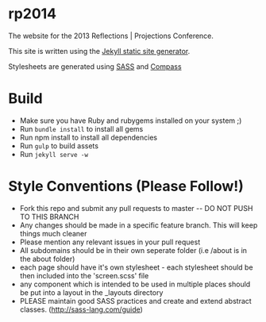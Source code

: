 rp2014
======

The website for the 2013 Reflections | Projections Conference.

This site is written using the [Jekyll static site generator](http://jekyllrb.com).

Stylesheets are generated using [SASS]() and [Compass]()

Build
====
* Make sure you have Ruby and rubygems installed on your system ;)
* Run `bundle install` to install all gems
* Run npm install to install all dependencies
* Run `gulp` to build assets
* Run `jekyll serve -w`




Style Conventions (Please Follow!)
===

* Fork this repo and submit any pull requests to master -- DO NOT PUSH TO THIS BRANCH
* Any changes should be made in a specific feature branch. This will keep things much cleaner
* Please mention any relevant issues in your pull request
* All subdomains should be in their own seperate folder (i.e /about is in the about folder)
* each page should have it's own stylesheet - each stylesheet should be then included into the 'screen.scss' file
* any component which is intended to be used in multiple places should be put into a layout in the _layouts directory
* PLEASE maintain good SASS practices and create and extend abstract classes. (http://sass-lang.com/guide)
